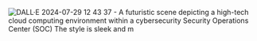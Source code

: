 ![DALL·E 2024-07-29 12 43 37 - A futuristic scene depicting a high-tech cloud computing environment within a cybersecurity Security Operations Center (SOC)  The style is sleek and m](https://github.com/user-attachments/assets/5fac80dd-5ab6-4c80-87d3-6ae8afaa795d)
